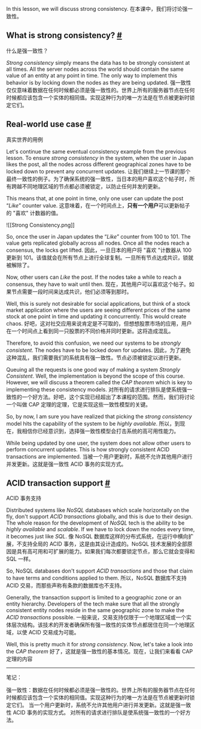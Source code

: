 In this lesson, we will discuss strong consistency.
在本课中，我们将讨论强一致性。

## What is strong consistency? [#](https://www.educative.io/courses/web-application-software-architecture-101/gxknZGrD626#What-is-strong-consistency?)
什么是强一致性？

_Strong consistency_ simply means the data has to be strongly consistent at all times. All the server nodes across the world should contain the same value of an entity at any point in time. The only way to implement this behavior is by locking down the nodes as they are being updated.
强一致性仅仅意味着数据在任何时候都必须是强一致性的。世界上所有的服务器节点在任何时候都应该包含一个实体的相同值。实现这种行为的唯一方法是在节点被更新时锁定它们。

## Real-world use case [#](https://www.educative.io/courses/web-application-software-architecture-101/gxknZGrD626#Real-world-use-case)
真实世界的用例

Let's continue the same eventual consistency example from the previous lesson. To ensure _strong consistency_ in the system, when the user in Japan likes the post, all the nodes across different geographical zones have to be locked down to prevent any concurrent updates.
让我们继续上一节课的那个最终一致性的例子。为了确保系统的强一致性，当日本的用户喜欢这个帖子时，所有跨越不同地理区域的节点都必须被锁定，以防止任何并发的更新。

This means that, at one point in time, only one user can update the post “_Like_” counter value.
这意味着，在一个时间点上，**只有一个用户**可以更新帖子的 "喜欢" 计数器的值。

![[Strong Consistency.png]]

So, once the user in Japan updates the “_Like_” counter from 100 to 101. The value gets replicated globally across all nodes. Once all the nodes reach a consensus, the locks get lifted.
因此，一旦日本的用户将 "喜欢 "计数器从 100 更新到 101。该值就会在所有节点上进行全球复制。一旦所有节点达成共识，锁就被解除了。

Now, other users can _Like_ the post. If the nodes take a while to reach a consensus, they have to wait until then.
现在，其他用户可以喜欢这个帖子。如果节点需要一段时间来达成共识，他们必须等到那时。

Well, this is surely not desirable for social applications, but think of a stock market application where the users are seeing different prices of the same stock at one point in time and updating it concurrently. This would create chaos.
好吧，这对社交应用来说肯定是不可取的，但想想股票市场的应用，用户在一个时间点上看到同一只股票的不同价格并同时更新。这将造成混乱。

Therefore, to avoid this confusion, we need our systems to be _strongly consistent_. The nodes have to be locked down for updates.
因此，为了避免这种混乱，我们需要我们的系统具有强一致性。节点必须被锁定以进行更新。

Queuing all the requests is one good way of making a system _Strongly Consistent_. Well, the implementation is beyond the scope of this course. However, we will discuss a theorem called the _CAP theorem_ which is key to implementing these consistency models.
对所有的请求进行排队是使系统强一致性的一个好方法。好吧，这个实现已经超出了本课程的范围。然而，我们将讨论一个叫做 CAP 定理的定理，它是实现这些一致性模型的关键。

So, by now, I am sure you have realized that picking the _strong consistency_ model hits the capability of the system to be _highly available_.
所以，到现在，我相信你已经意识到，选择强一致性模型会打击系统的高可用性能力。

While being updated by one user, the system does not allow other users to perform concurrent updates. This is how strongly consistent ACID transactions are implemented.
当被一个用户更新时，系统不允许其他用户进行并发更新。这就是强一致性 ACID 事务的实现方式。

## ACID transaction support [#](https://www.educative.io/courses/web-application-software-architecture-101/gxknZGrD626#ACID-transaction-support)
ACID 事务支持

Distributed systems like _NoSQL_ databases which scale horizontally on the fly, don't support _ACID transactions_ globally, and this is due to their design. The whole reason for the development of _NoSQL_ tech is the ability to be _highly available_ and _scalable_. If we have to lock down the nodes every time, it becomes just like _SQL_.
像 NoSQL 数据库这样的分布式系统，在运行中横向扩展，不支持全局的 ACID 事务，这是由其设计造成的。NoSQL 技术发展的全部原因是具有高可用和可扩展的能力。如果我们每次都要锁定节点，那么它就会变得和 SQL 一样。

So, NoSQL databases don't support _ACID transactions_ and those that claim to have terms and conditions applied to them.
所以，NoSQL 数据库不支持 ACID 交易，而那些声称有条款的数据库也不支持。

Generally, the transaction support is limited to a geographic zone or an entity hierarchy. Developers of the tech make sure that all the strongly consistent entity nodes reside in the same geographic zone to make the _ACID transactions_ possible.
一般来说，交易支持仅限于一个地理区域或一个实体层次结构。该技术的开发者确保所有强一致性的实体节点都居住在同一个地理区域，以使 ACID 交易成为可能。

Well, this is pretty much it for _strong consistency_. Now, let's take a look into the _CAP theorem_
好了，这就是强一致性的基本情况。现在，让我们来看看 CAP 定理的内容

---

笔记：

强一致性：数据在任何时候都必须是强一致性的。世界上所有的服务器节点在任何时候都应该包含一个实体的相同值。实现这种行为的唯一方法是在节点被更新时锁定它们。
当一个用户更新时，系统不允许其他用户进行并发更新。这就是强一致性 ACID 事务的实现方式。
对所有的请求进行排队是使系统强一致性的一个好方法。
